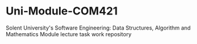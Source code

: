 # Uni-Module-COM421

Solent University's Software Engineering: Data Structures, Algorithm and Mathematics Module lecture task work repository
